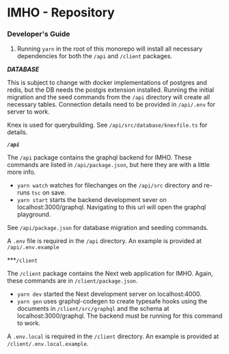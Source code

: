 # IMHO - Repository

### Developer's Guide

1. Running `yarn` in the root of this monorepo will install all necessary dependencies for both the `/api` and `/client` packages.

***DATABASE***

This is subject to change with docker implementations of postgres and redis, but the DB needs the postgis extension installed. Running the initial migration and the seed commands from the `/api` directory will create all necessary tables. Connection details need to be provided in `/api/.env` for server to work.

Knex is used for querybuilding. See `/api/src/database/knexfile.ts` for details.

***`/api`***

The `/api` package contains the graphql backend for IMHO. These commands are listed in `/api/package.json`, but here they are with a little more info.

- `yarn watch` watches for filechanges on the `/api/src` directory and re-runs `tsc` on save.
- `yarn start` starts the backend development sever on localhost:3000/graphql. Navigating to this url will open the graphql playground.

See `/api/package.json` for database migration and seeding commands.

A `.env` file is required in the `/api` directory. An example is provided at `/api/.env.example`

***`/client`

The `/client` package contains the Next web application for IMHO. Again, these commands are in `/client/package.json`.

- `yarn dev` started the Next development server on localhost:4000.
- `yarn gen` uses graphql-codegen to create typesafe hooks using the documents in `/client/src/graphql` and the schema at localhost:3000/graphql. The backend must be running for this command to work.

A `.env.local` is required in the `/client` directory. An example is provided at `/client/.env.local.example`.